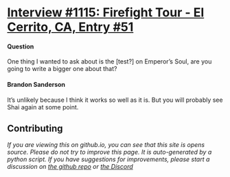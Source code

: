 # [Interview #1115: Firefight Tour - El Cerrito, CA, Entry #51](https://www.theoryland.com/intvmain.php?i=1115#51)

#### Question

One thing I wanted to ask about is the [test?] on Emperor’s Soul, are you going to write a bigger one about that?

#### Brandon Sanderson

It’s unlikely because I think it works so well as it is. But you will probably see Shai again at some point.

## Contributing

*If you are viewing this on github.io, you can see that this site is opens source. Please do not try to improve this page. It is auto-generated by a python script. If you have suggestions for improvements, please start a discussion on [the github repo](https://source.wot.wiki) or [the Discord](https://discord.wot.wiki)*